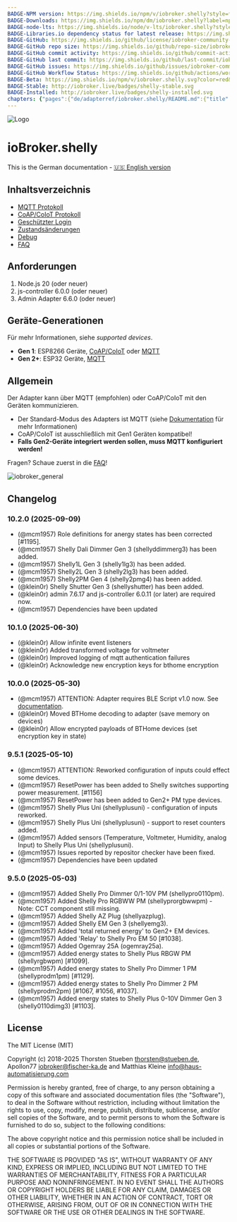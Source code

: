 ```yaml
---
BADGE-NPM version: https://img.shields.io/npm/v/iobroker.shelly?style=flat-square
BADGE-Downloads: https://img.shields.io/npm/dm/iobroker.shelly?label=npm%20downloads&style=flat-square
BADGE-node-lts: https://img.shields.io/node/v-lts/iobroker.shelly?style=flat-square
BADGE-Libraries.io dependency status for latest release: https://img.shields.io/librariesio/release/npm/iobroker.shelly?label=npm%20dependencies&style=flat-square
BADGE-GitHub: https://img.shields.io/github/license/iobroker-community-adapters/iobroker.shelly?style=flat-square
BADGE-GitHub repo size: https://img.shields.io/github/repo-size/iobroker-community-adapters/iobroker.shelly?logo=github&style=flat-square
BADGE-GitHub commit activity: https://img.shields.io/github/commit-activity/m/iobroker-community-adapters/iobroker.shelly?logo=github&style=flat-square
BADGE-GitHub last commit: https://img.shields.io/github/last-commit/iobroker-community-adapters/iobroker.shelly?logo=github&style=flat-square
BADGE-GitHub issues: https://img.shields.io/github/issues/iobroker-community-adapters/iobroker.shelly?logo=github&style=flat-square
BADGE-GitHub Workflow Status: https://img.shields.io/github/actions/workflow/status/iobroker-community-adapters/iobroker.shelly/test-and-release.yml?branch=master&logo=github&style=flat-square
BADGE-Beta: https://img.shields.io/npm/v/iobroker.shelly.svg?color=red&label=beta
BADGE-Stable: http://iobroker.live/badges/shelly-stable.svg
BADGE-Installed: http://iobroker.live/badges/shelly-installed.svg
chapters: {"pages":{"de/adapterref/iobroker.shelly/README.md":{"title":{"de":"ioBroker.shelly"},"content":"de/adapterref/iobroker.shelly/README.md"},"de/adapterref/iobroker.shelly/protocol-coap.md":{"title":{"de":"ioBroker.shelly"},"content":"de/adapterref/iobroker.shelly/protocol-coap.md"},"de/adapterref/iobroker.shelly/protocol-mqtt.md":{"title":{"de":"ioBroker.shelly"},"content":"de/adapterref/iobroker.shelly/protocol-mqtt.md"},"de/adapterref/iobroker.shelly/restricted-login.md":{"title":{"de":"ioBroker.shelly"},"content":"de/adapterref/iobroker.shelly/restricted-login.md"},"de/adapterref/iobroker.shelly/state-changes.md":{"title":{"de":"ioBroker.shelly"},"content":"de/adapterref/iobroker.shelly/state-changes.md"},"de/adapterref/iobroker.shelly/faq.md":{"title":{"de":"ioBroker.shelly"},"content":"de/adapterref/iobroker.shelly/faq.md"},"de/adapterref/iobroker.shelly/debug.md":{"title":{"de":"ioBroker.shelly"},"content":"de/adapterref/iobroker.shelly/debug.md"}}}
---
```

![Logo](../../admin/shelly.png)

# ioBroker.shelly

This is the German documentation - [🇺🇸 English version](../en/README.md)

## Inhaltsverzeichnis

- [MQTT Protokoll](protocol-mqtt.md)
- [CoAP/CoIoT Protokoll](protocol-coap.md)
- [Geschützter Login](restricted-login.md)
- [Zustandsänderungen](state-changes.md)
- [Debug](debug.md)
- [FAQ](faq.md)

## Anforderungen

1. Node.js 20 (oder neuer)
2. js-controller 6.0.0 (oder neuer)
3. Admin Adapter 6.6.0 (oder neuer)

## Geräte-Generationen

Für mehr Informationen, siehe *supported devices*.

- **Gen 1**: ESP8266 Geräte, [CoAP/CoIoT](protocol-coap.md) oder [MQTT](protocol-mqtt.md)
- **Gen 2+**: ESP32 Geräte, [MQTT](protocol-mqtt.md)

## Allgemein

Der Adapter kann über MQTT (empfohlen) oder CoAP/CoIoT mit den Geräten kommunizieren.

- Der Standard-Modus des Adapters ist MQTT (siehe [Dokumentation](protocol-mqtt.md) für mehr Informationen)
- CoAP/CoIoT ist ausschließlich mit Gen1 Geräten kompatibel!
- **Falls Gen2-Geräte integriert werden sollen, muss MQTT konfiguriert werden!**

Fragen? Schaue zuerst in die [FAQ](faq.md)!

![iobroker_general](./img/iobroker_general.png)

## Changelog

<!--
  Placeholder for the next version (at the beginning of the line):
  ### **WORK IN PROGRESS**
-->
### 10.2.0 (2025-09-09)

* (@mcm1957) Role definitions for anergy states has been corrected [#1195].
* (@mcm1957) Shelly Dali Dimmer Gen 3 (shellyddimmerg3) has been added.
* (@mcm1957) Shelly1L Gen 3 (shelly1lg3) has been added.
* (@mcm1957) Shelly2L Gen 3 (shelly2lg3) has been added.
* (@mcm1957) Shelly2PM Gen 4 (shelly2pmg4) has been added.
* (@klein0r) Shelly Shutter Gen 3 (shellyshutter) has been added.
* (@klein0r) admin 7.6.17 and js-controller 6.0.11 (or later) are required now.
* (@mcm1957) Dependencies have been updated

### 10.1.0 (2025-06-30)

* (@klein0r) Allow infinite event listeners
* (@klein0r) Added transformed voltage for voltmeter
* (@klein0r) Improved logging of mqtt authentication failures
* (@klein0r) Acknowledge new encryption keys for bthome encryption

### 10.0.0 (2025-05-30)

* (@mcm1957) ATTENTION: Adapter requires BLE Script v1.0 now. See [documentation](https://github.com/iobroker-community-adapters/ioBroker.shelly/blob/master/docs/en/ble-devices.md).
* (@klein0r) Moved BTHome decoding to adapter (save memory on devices)
* (@klein0r) Allow encrypted payloads of BTHome devices (set encryption key in state)

### 9.5.1 (2025-05-10)

* (@mcm1957) ATTENTION: Reworked configuration of inputs could effect some devices.
* (@mcm1957) ResetPower has been added to Shelly switches supporting power measurement. [#1156]
* (@mcm1957) ResetPower has been added to Gen2+ PM type devices.
* (@mcm1957) Shelly Plus Uni (shellyplusuni) - configuration of inputs reworked.
* (@mcm1957) Shelly Plus Uni (shellyplusuni) - support to reset counters added.
* (@mcm1957) Added sensors (Temperature, Voltmeter, Humidity, analog Input) to Shelly Plus Uni (shellyplusuni).
* (@mcm1957) Issues reported by repositor checker have been fixed.
* (@mcm1957) Dependencies have been updated

### 9.5.0 (2025-05-03)

* (@mcm1957) Added Shelly Pro Dimmer 0/1-10V PM (shellypro0110pm).
* (@mcm1957) Added Shelly Pro RGBWW PM (shellyprorgbwwpm) - Note: CCT component still missing.
* (@mcm1957) Added Shelly AZ Plug (shellyazplug).
* (@mcm1957) Added Shelly EM Gen 3 (shellyemg3).
* (@mcm1957) Added 'total returned energy' to Gen2+ EM devices.
* (@mcm1957) Added 'Relay' to Shelly Pro EM 50 [#1038].
* (@mcm1957) Added Ogemray 25A (ogemray25a).
* (@mcm1957) Added energy states to Shelly Plus RBGW PM (shellyrgbwpm) [#1099].
* (@mcm1957) Added energy states to Shelly Pro Dimmer 1 PM (shellyprodm1pm) [#1129].
* (@mcm1957) Added energy states to Shelly Pro Dimmer 2 PM (shellyprodm2pm) [#1067, #1056, #1037].
* (@mcm1957) Added energy states to Shelly Plus 0-10V Dimmer Gen 3 (shelly0110dimg3) [#1103].

## License

The MIT License (MIT)

Copyright (c) 2018-2025 Thorsten Stueben <thorsten@stueben.de>,
                        Apollon77 <iobroker@fischer-ka.de> and
                        Matthias Kleine <info@haus-automatisierung.com>

Permission is hereby granted, free of charge, to any person obtaining a copy
of this software and associated documentation files (the "Software"), to deal
in the Software without restriction, including without limitation the rights
to use, copy, modify, merge, publish, distribute, sublicense, and/or sell
copies of the Software, and to permit persons to whom the Software is
furnished to do so, subject to the following conditions:

The above copyright notice and this permission notice shall be included in
all copies or substantial portions of the Software.

THE SOFTWARE IS PROVIDED "AS IS", WITHOUT WARRANTY OF ANY KIND, EXPRESS OR
IMPLIED, INCLUDING BUT NOT LIMITED TO THE WARRANTIES OF MERCHANTABILITY,
FITNESS FOR A PARTICULAR PURPOSE AND NONINFRINGEMENT. IN NO EVENT SHALL THE
AUTHORS OR COPYRIGHT HOLDERS BE LIABLE FOR ANY CLAIM, DAMAGES OR OTHER
LIABILITY, WHETHER IN AN ACTION OF CONTRACT, TORT OR OTHERWISE, ARISING FROM,
OUT OF OR IN CONNECTION WITH THE SOFTWARE OR THE USE OR OTHER DEALINGS IN
THE SOFTWARE.